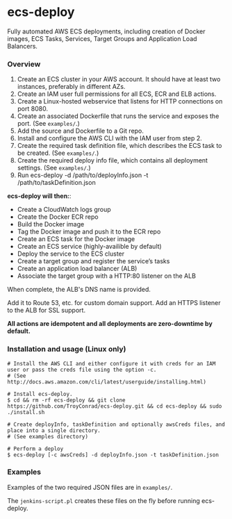 # ecs-deploy
Fully automated AWS ECS deployments, including creation of Docker images, ECS Tasks, Services, Target Groups and Application Load Balancers.

### Overview

1. Create an ECS cluster in your AWS account. It should have at least two instances, preferably in different AZs.
2. Create an IAM user full permissions for all ECS, ECR and ELB actions.
3. Create a Linux-hosted webservice that listens for HTTP connections on port 8080.
4. Create an associated Dockerfile that runs the service and exposes the port. (See `examples/`.)
5. Add the source and Dockerfile to a Git repo.
6. Install and configure the AWS CLI with the IAM user from step 2.
7. Create the required task definition file, which describes the ECS task to be created. (See `examples/`.)
8. Create the required deploy info file, which contains all deployment settings. (See `examples/`.)
9. Run ecs-deploy -d /path/to/deployInfo.json -t /path/to/taskDefinition.json

**ecs-deploy will then:**:
- Create a CloudWatch logs group
- Create the Docker ECR repo
- Build the Docker image
- Tag the Docker image and push it to the ECR repo
- Create an ECS task for the Docker image
- Create an ECS service (highly-availible by default)
- Deploy the service to the ECS cluster
- Create a target group and register the service’s tasks
- Create an application load balancer (ALB)
- Associate the target group with a HTTP:80 listener on the ALB

When complete, the ALB's DNS name is provided.

Add it to Route 53, etc. for custom domain support. Add an HTTPS listener to the ALB for SSL support.

**All actions are idempotent and all deployments are zero-downtime by default.**

### Installation and usage (Linux only)

```shell
# Install the AWS CLI and either configure it with creds for an IAM user or pass the creds file using the option -c.
# (See http://docs.aws.amazon.com/cli/latest/userguide/installing.html)

# Install ecs-deploy.
$ cd && rm -rf ecs-deploy && git clone https://github.com/TroyConrad/ecs-deploy.git && cd ecs-deploy && sudo ./install.sh

# Create deployInfo, taskDefinition and optionally awsCreds files, and place into a single directory.
# (See examples directory)

# Perform a deploy
$ ecs-deploy [-c awsCreds] -d deployInfo.json -t taskDefinition.json
```


### Examples

Examples of the two required JSON files are in `examples/`.

The `jenkins-script.pl` creates these files on the fly before running ecs-deploy.